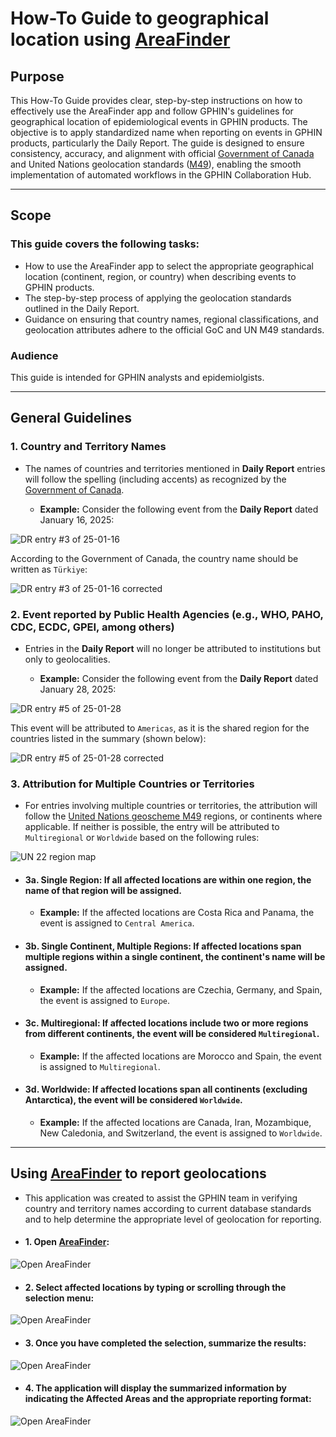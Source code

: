 # How-To Guide to geographical location using [AreaFinder](https://areafinder.streamlit.app/)

## Purpose
This How-To Guide provides clear, step-by-step instructions on how to effectively use the AreaFinder app and follow GPHIN's guidelines for geographical location of epidemiological events in GPHIN products. The objective is to apply standardized name when reporting on events in GPHIN products, particularly the Daily Report. The guide is designed to ensure consistency, accuracy, and alignment with official [Government of Canada](https://www.canada.ca/en/government/system/digital-government/digital-government-innovations/enabling-interoperability/gc-enterprise-data-reference-standards/current-past-official-names-countries-territories-geographic-areas.html) and United Nations geolocation standards ([M49](https://unstats.un.org/unsd/methodology/m49/)), enabling the smooth implementation of automated workflows in the GPHIN Collaboration Hub.

---

## Scope
### This guide covers the following tasks:
 - How to use the AreaFinder app to select the appropriate geographical location (continent, region, or country) when describing events to GPHIN products.
 - The step-by-step process of applying the geolocation standards outlined in the Daily Report.
 - Guidance on ensuring that country names, regional classifications, and geolocation attributes adhere to the official GoC and UN M49 standards.

### Audience
This guide is intended for GPHIN analysts and epidemiolgists.

---

## General Guidelines

### 1. Country and Territory Names
 - The names of countries and territories mentioned in **Daily Report** entries will follow the spelling (including accents) as recognized by the [Government of Canada](https://www.canada.ca/en/government/system/digital-government/digital-government-innovations/enabling-interoperability/gc-enterprise-data-reference-standards/current-past-official-names-countries-territories-geographic-areas.html).

   - **Example:** Consider the following event from the **Daily Report** dated January 16, 2025:

![DR entry #3 of 25-01-16](./images/dr_entry_250116_3.jpg)

According to the Government of Canada, the country name should be written as `Türkiye`:

![DR entry #3 of 25-01-16 corrected](./images/dr_entry_250116_3_corrected.jpg)


### 2. Event reported by Public Health Agencies (e.g., WHO, PAHO, CDC, ECDC, GPEI, among others)
 - Entries in the **Daily Report** will no longer be attributed to institutions but only to geolocalities.

   - **Example:** Consider the following event from the **Daily Report** dated January 28, 2025:

![DR entry #5 of 25-01-28](./images/dr_entry_250128_5.jpg)

This event will be attributed to `Americas`, as it is the shared region for the countries listed in the summary (shown below):

![DR entry #5 of 25-01-28 corrected](./images/dr_entry_250128_5_corrected.jpg)


### 3. Attribution for Multiple Countries or Territories
 - For entries involving multiple countries or territories, the attribution will follow the [United Nations geoscheme M49](https://en.wikipedia.org/wiki/United_Nations_geoscheme) regions, or continents where applicable. If neither is possible, the entry will be attributed to `Multiregional` or `Worldwide` based on the following rules:

![UN 22 region map](./images/UN_regions.png)

- #### 3a. **Single Region**: If all affected locations are within one region, the name of that region will be assigned.  
   - **Example:** If the affected locations are Costa Rica and Panama, the event is assigned to `Central America`.

- #### 3b. **Single Continent, Multiple Regions**: If affected locations span multiple regions within a single continent, the continent's name will be assigned.  
   - **Example:** If the affected locations are Czechia, Germany, and Spain, the event is assigned to `Europe`.

- #### 3c. **Multiregional**: If affected locations include two or more regions from different continents, the event will be considered `Multiregional`.  
   - **Example:** If the affected locations are Morocco and Spain, the event is assigned to `Multiregional`.

- #### 3d. **Worldwide**: If affected locations span all continents (excluding Antarctica), the event will be considered `Worldwide`.  
   - **Example:** If the affected locations are Canada, Iran, Mozambique, New Caledonia, and Switzerland, the event is assigned to `Worldwide`.

---

## Using [AreaFinder](https://areafinder.streamlit.app/) to report geolocations

 - This application was created to assist the GPHIN team in verifying country and territory names according to current database standards and to help determine the appropriate level of geolocation for reporting.

- #### 1. **Open [AreaFinder](https://areafinder.streamlit.app/):**

![Open AreaFinder](./images/find_area_01.jpg)

- #### 2. **Select affected locations by typing or scrolling through the selection menu:**

![Open AreaFinder](./images/find_area_02.jpg)

- #### 3. **Once you have completed the selection, summarize the results:**

![Open AreaFinder](./images/find_area_03.jpg)

- #### 4. **The application will display the summarized information by indicating the Affected Areas and the appropriate reporting format:**

![Open AreaFinder](./images/find_area_04.jpg)

